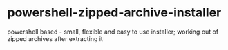# powershell-zipped-archive-installer
powershell based - small, flexible and easy to use installer; working out of zipped archives after extracting it
